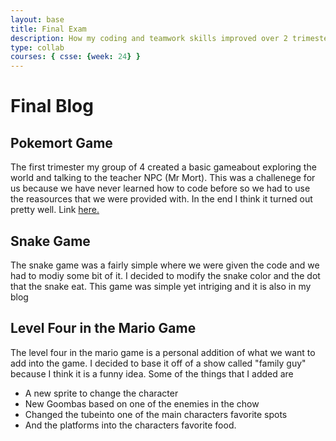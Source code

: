 ```yaml
---
layout: base
title: Final Exam
description: How my coding and teamwork skills improved over 2 trimester. How and what I added ot the 4th level.
type: collab
courses: { csse: {week: 24} }
---
```


# Final Blog

## Pokemort Game
The first trimester my group of 4 created a basic gameabout exploring the world and talking to the teacher NPC (Mr Mort). This was a challenege for us because we have never learned how to code before so we had to use the reasources that we were provided with. In the end I think it turned out pretty well. Link <a href="https://nateturman.github.io/NightHawkPages//2023/11/2/New_Game.html">here.</a>

## Snake Game
The snake game was a fairly simple where we were given the code and we had to modiy some bit of it. I decided to modify the snake color and the dot that the snake eat. This game was simple yet intriging and it is also in my blog

## Level Four in the Mario Game
The level four in the mario game is a personal addition of what we want to add into the game. I decided to base it off of a show called "family guy" because I think it is a funny idea. Some of the things that I added are
- A new sprite to change the character
- New Goombas based on one of the enemies in the chow
- Changed the tubeinto one of the main characters favorite spots
- And the platforms into the characters favorite food.